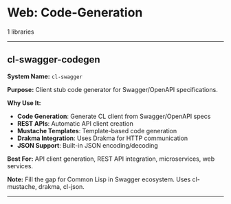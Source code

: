 # Web: Code-Generation

1 libraries

---

## cl-swagger-codegen

**System Name:** `cl-swagger`

**Purpose:** Client stub code generator for Swagger/OpenAPI specifications.

**Why Use It:**
- **Code Generation**: Generate CL client from Swagger/OpenAPI specs
- **REST APIs**: Automatic API client creation
- **Mustache Templates**: Template-based code generation
- **Drakma Integration**: Uses Drakma for HTTP communication
- **JSON Support**: Built-in JSON encoding/decoding

**Best For:** API client generation, REST API integration, microservices, web services.

**Note:** Fill the gap for Common Lisp in Swagger ecosystem. Uses cl-mustache, drakma, cl-json.

---


